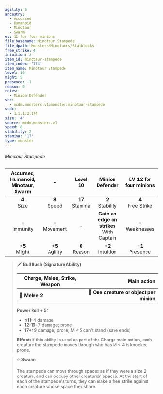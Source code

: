 ```yaml
---
agility: 5
ancestry:
  - Accursed
  - Humanoid
  - Minotaur
  - Swarm
ev: 12 for four minions
file_basename: Minotaur Stampede
file_dpath: Monsters/Minotaurs/Statblocks
free_strike: 4
intuition: 2
item_id: minotaur-stampede
item_index: '174'
item_name: Minotaur Stampede
level: 10
might: 5
presence: -1
reason: 0
roles:
  - Minion Defender
scc:
  - mcdm.monsters.v1:monster:minotaur-stampede
scdc:
  - 1.1.1:2:174
size: '4'
source: mcdm.monsters.v1
speed: 8
stability: 2
stamina: '17'
type: monster
---
```


###### Minotaur Stampede

| Accursed, Humanoid, Minotaur, Swarm |          -          |      Level 10       |                Minion Defender                | EV 12 for four minions |
| :---------------------------------: | :-----------------: | :-----------------: | :-------------------------------------------: | :--------------------: |
|           **4**<br/> Size           |  **8**<br/> Speed   | **17**<br/> Stamina |             **2**<br/> Stability              | **4**<br/> Free Strike |
|         **-**<br/> Immunity         | **-**<br/> Movement |          -          | **Gain an edge on strikes**<br/> With Captain | **-**<br/> Weaknesses  |
|          **+5**<br/> Might          | **+5**<br/> Agility |  **0**<br/> Reason  |             **+2**<br/> Intuition             |  **-1**<br/> Presence  |

<!-- -->
> 🗡 **Bull Rush (Signature Ability)**
>
> | **Charge, Melee, Strike, Weapon** |                          **Main action** |
> | --------------------------------- | ---------------------------------------: |
> | **📏 Melee 2**                    | **🎯 One creature or object per minion** |
>
> **Power Roll + 5:**
>
> - **≤11:** 4 damage
> - **12-16:** 7 damage; prone
> - **17+:** 9 damage; prone; M < 5 can't stand (save ends)
>
> **Effect:** If this ability is used as part of the Charge main action, each creature the stampede moves through who has M < 4 is knocked prone.

<!-- -->
> ⭐️ **Swarm**
>
> The stampede can move through spaces as if they were a size 2 creature, and can occupy other creatures' spaces. At the start of each of the stampede's turns, they can make a free strike against each creature whose space they share.
